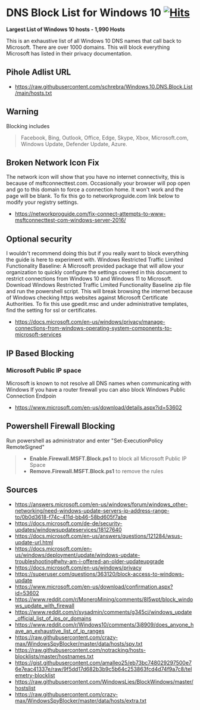 
# DNS Block List for Windows 10 [![Hits](https://hits.seeyoufarm.com/api/count/incr/badge.svg?url=https%3A%2F%2Fgithub.com%2Fschrebra%2FWindows.10.DNS.Block.List&count_bg=%23C83D3D&title_bg=%23000000&icon=buzzfeed.svg&icon_color=%23EF6969&title=Page+Views&edge_flat=false)](https://hits.seeyoufarm.com)

**Largest List of Windows 10 hosts - 1,990 Hosts**

This is an exhaustive list of all Windows 10 DNS names that call back to Microsoft. There are over 1000 domains. This will block everything Microsoft has listed in their privacy documentation. 

## Pihole Adlist URL 
- https://raw.githubusercontent.com/schrebra/Windows.10.DNS.Block.List/main/hosts.txt

## Warning

Blocking includes
> Facebook, Bing, Outlook, Office, Edge, Skype, Xbox, Microsoft.com, Windows Update, Defender Update, Azure.

## Broken Network Icon Fix
The network icon will show that you have no internet connectivity, this is because of msftconnecttest.com. Occasionally your browser will pop open and go to this domain to force a connection home. It won't work and the page will be blank. To fix this go to networkproguide.com link below to modify your registry settings.

- https://networkproguide.com/fix-connect-attempts-to-www-msftconnecttest-com-windows-server-2016/

## Optional security

I wouldn't recommend doing this but if you really want to block everything the guide is here to experiment with.
Windows Restricted Traffic Limited Functionality Baseline:
A Microsoft provided package that will allow your organization to quickly configure the settings covered in this document to restrict connections from Windows 10 and Windows 11 to Microsoft.
Download Windows Restricted Traffic Limited Functionality Baseline zip file and run the powershell script. This will break browsing the internet because of Windows checking https websites against Microsoft Certificate Authorities. To fix this use gpedit.msc and under administrative templates, find the setting for ssl or certificates.

- https://docs.microsoft.com/en-us/windows/privacy/manage-connections-from-windows-operating-system-components-to-microsoft-services

## IP Based Blocking

### Microsoft Public IP space
Microsoft is known to not resolve all DNS names when communicating with Windows
If you have a router firewall you can also block Windows Public Connection Endpoin

- https://www.microsoft.com/en-us/download/details.aspx?id=53602


## Powershell Firewall Blocking
Run powershell as administrator and enter "Set-ExecutionPolicy RemoteSigned"
> - **Enable.Firewall.MSFT.Block.ps1** to block all Microsoft Public IP Space
> - **Remove.Firewall.MSFT.Block.ps1** to remove the rules







## Sources

- https://answers.microsoft.com/en-us/windows/forum/windows_other-networking/need-windows-update-servers-ip-address-range-to/0b0d3618-f74c-411d-bb46-58bd605f7abe
- https://docs.microsoft.com/de-de/security-updates/windowsupdateservices/18127640
- https://docs.microsoft.com/en-us/answers/questions/121284/wsus-update-url.html
- https://docs.microsoft.com/en-us/windows/deployment/update/windows-update-troubleshooting#why-am-i-offered-an-older-updateupgrade
- https://docs.microsoft.com/en-us/windows/privacy
- https://superuser.com/questions/363120/block-access-to-windows-update
- https://www.microsoft.com/en-us/download/confirmation.aspx?id=53602
- https://www.reddit.com/r/MoneroMining/comments/8l5wpt/block_windows_update_with_firewall
- https://www.reddit.com/r/sysadmin/comments/g345cj/windows_update_official_list_of_ips_or_domains
- https://www.reddit.com/r/Windows10/comments/3j8909/does_anyone_have_an_exhaustive_list_of_ip_ranges
- https://raw.githubusercontent.com/crazy-max/WindowsSpyBlocker/master/data/hosts/spy.txt
- https://raw.githubusercontent.com/notracking/hosts-blocklists/master/hostnames.txt
- https://gist.githubusercontent.com/amalleo25/eb73bc748029297500e76e7eac41337e/raw/9f5dd17d682b3b9c5b64c253863fcd4d74f9a7c8/telemetry-blocklist
- https://raw.githubusercontent.com/WindowsLies/BlockWindows/master/hostslist
- https://raw.githubusercontent.com/crazy-max/WindowsSpyBlocker/master/data/hosts/extra.txt
